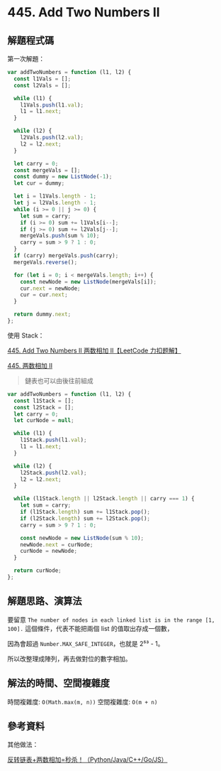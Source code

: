 # 445. Add Two Numbers II

## 解題程式碼

第一次解題：

```javascript
var addTwoNumbers = function (l1, l2) {
  const l1Vals = [];
  const l2Vals = [];

  while (l1) {
    l1Vals.push(l1.val);
    l1 = l1.next;
  }

  while (l2) {
    l2Vals.push(l2.val);
    l2 = l2.next;
  }

  let carry = 0;
  const mergeVals = [];
  const dummy = new ListNode(-1);
  let cur = dummy;

  let i = l1Vals.length - 1;
  let j = l2Vals.length - 1;
  while (i >= 0 || j >= 0) {
    let sum = carry;
    if (i >= 0) sum += l1Vals[i--];
    if (j >= 0) sum += l2Vals[j--];
    mergeVals.push(sum % 10);
    carry = sum > 9 ? 1 : 0;
  }
  if (carry) mergeVals.push(carry);
  mergeVals.reverse();

  for (let i = 0; i < mergeVals.length; i++) {
    const newNode = new ListNode(mergeVals[i]);
    cur.next = newNode;
    cur = cur.next;
  }

  return dummy.next;
};
```

使用 Stack：

[445. Add Two Numbers II 两数相加 II【LeetCode 力扣题解】](https://youtu.be/60e4CDnEpmc)

[445. 两数相加 II](https://leetcode.cn/problems/add-two-numbers-ii/solutions/1143379/445-liang-shu-xiang-jia-ii-by-chen-wei-f-0nyd/)

> 鏈表也可以由後往前組成

```javascript
var addTwoNumbers = function (l1, l2) {
  const l1Stack = [];
  const l2Stack = [];
  let carry = 0;
  let curNode = null;

  while (l1) {
    l1Stack.push(l1.val);
    l1 = l1.next;
  }

  while (l2) {
    l2Stack.push(l2.val);
    l2 = l2.next;
  }

  while (l1Stack.length || l2Stack.length || carry === 1) {
    let sum = carry;
    if (l1Stack.length) sum += l1Stack.pop();
    if (l2Stack.length) sum += l2Stack.pop();
    carry = sum > 9 ? 1 : 0;

    const newNode = new ListNode(sum % 10);
    newNode.next = curNode;
    curNode = newNode;
  }

  return curNode;
};
```

## 解題思路、演算法

要留意 `The number of nodes in each linked list is in the range [1, 100].` 這個條件，代表不能把兩個 list 的值取出存成一個數，

因為會超過 `Number.MAX_SAFE_INTEGER`，也就是 2⁵³ - 1。

所以改整理成陣列，再去做對位的數字相加。

## 解法的時間、空間複雜度

時間複雜度: `O(Math.max(m, n))`
空間複雜度: `O(m + n)`

## 參考資料

其他做法：

[反转链表+两数相加=秒杀！（Python/Java/C++/Go/JS）](https://leetcode.cn/problems/add-two-numbers-ii/solutions/2328330/fan-zhuan-lian-biao-liang-shu-xiang-jia-okw6q/)

